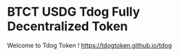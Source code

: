 # BTCT USDG Tdog Fully Decentralized Token
Welcome to Tdog Token ! https://tdogtoken.github.io/tdog
